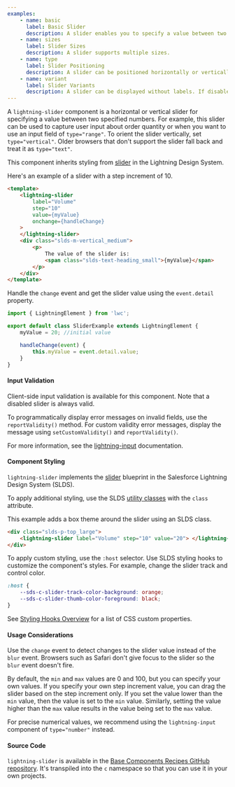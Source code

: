 ```yaml
---
examples:
    - name: basic
      label: Basic Slider
      description: A slider enables you to specify a value between two numbers.
    - name: sizes
      label: Slider Sizes
      description: A slider supports multiple sizes.
    - name: type
      label: Slider Positioning
      description: A slider can be positioned horizontally or vertically.
    - name: variant
      label: Slider Variants
      description: A slider can be displayed without labels. If disabled, a slider is grayed out and you can't interact with it.
---
```


A `lightning-slider` component is a horizontal or vertical slider for
specifying a value between two specified numbers. For example, this slider can
be used to capture user input about order quantity or when you want to use an
input field of `type="range"`. To orient the slider vertically, set
`type="vertical"`. Older browsers that don't support the slider fall back and
treat it as `type="text"`.

This component inherits styling from
[slider](https://lightningdesignsystem.com/components/slider) in the Lightning
Design System.

Here's an example of a slider with a step increment of 10.

```html
<template>
    <lightning-slider
        label="Volume"
        step="10"
        value={myValue}
        onchange={handleChange}
    >
    </lightning-slider>
    <div class="slds-m-vertical_medium">
        <p>
            The value of the slider is:
            <span class="slds-text-heading_small">{myValue}</span>
        </p>
    </div>
</template>
```

Handle the `change` event and get the slider value using the `event.detail` property.

```javascript
import { LightningElement } from 'lwc';

export default class SliderExample extends LightningElement {
    myValue = 20; //initial value

    handleChange(event) {
        this.myValue = event.detail.value;
    }
}
```

#### Input Validation

Client-side input validation is available for this component. Note that a disabled slider is always valid.

To programmatically display error messages on invalid fields, use the `reportValidity()` method.
For custom validity error messages, display the message using `setCustomValidity()` and `reportValidity()`.

For more information, see the [lightning-input](bundle/lightning-input/documentation) documentation.

#### Component Styling

`lightning-slider` implements the [slider](https://www.lightningdesignsystem.com/components/slider) blueprint in the Salesforce Lightning Design System (SLDS).

To apply additional styling, use the SLDS [utility classes](https://www.lightningdesignsystem.com/utilities/alignment) with the `class` attribute.

This example adds a box theme around the slider using an SLDS class.

```html
<div class="slds-p-top_large">
    <lightning-slider label="Volume" step="10" value="20"> </lightning-slider>
</div>
```

To apply custom styling, use the `:host` selector. Use SLDS styling hooks to customize the component's styles. For example, change the slider track and control color.

```css
:host {
    --sds-c-slider-track-color-background: orange;
    --sds-c-slider-thumb-color-foreground: black;
}
```

See [Styling Hooks Overview](https://www.lightningdesignsystem.com/components/slider/#Styling-Hooks-Overview) for a list of CSS custom properties.

#### Usage Considerations

Use the `change` event to detect changes to the slider value instead of the `blur`
event. Browsers such as Safari don't give focus to the slider so the `blur` event doesn't fire.

By default, the `min` and `max` values are 0 and 100, but you can specify your
own values. If you specify your own step increment value, you can drag the
slider based on the step increment only. If you set the value lower than the
`min` value, then the value is set to the `min` value. Similarly, setting the
value higher than the `max` value results in the value being set to the `max`
value.

For precise numerical values, we recommend using the `lightning-input`
component of `type="number"` instead.

#### Source Code

`lightning-slider` is available in the [Base Components Recipes GitHub repository](https://github.com/salesforce/base-components-recipes#documentation). It's transpiled into the `c` namespace so that you can use it in your own projects.
